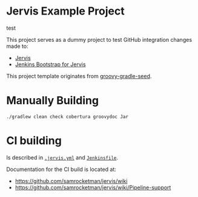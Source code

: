 # Jervis Example Project

test

This project serves as a dummy project to test GitHub integration changes made
to:

- [Jervis][jervis]
- [Jenkins Bootstrap for Jervis][bootstrap]

This project template originates from [groovy-gradle-seed][kata-seed].

# Manually Building

    ./gradlew clean check cobertura groovydoc Jar

# CI building

Is described in [`.jervis.yml`](.jervis.yml) and [`Jenkinsfile`](Jenkinsfile).

Documentation for the CI build is located at:

- https://github.com/samrocketman/jervis/wiki
- https://github.com/samrocketman/jervis/wiki/Pipeline-support

[bootstrap]: https://github.com/samrocketman/jenkins-bootstrap-jervis
[jervis]: https://github.com/samrocketman/jervis
[kata-seed]: https://github.com/kata-seeds/groovy-gradle-seed
